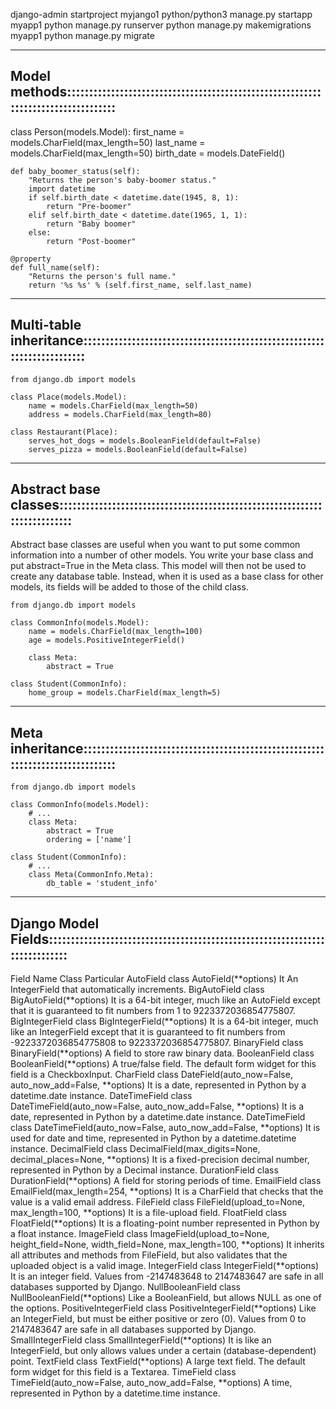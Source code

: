 django-admin startproject myjango1
python/python3 manage.py startapp myapp1
python manage.py runserver
python manage.py makemigrations myapp1
python manage.py migrate

-----------------------------------------------------------------------------------------------
Model methods::::::::::::::::::::::::::::::::::::::::::::::::::::::::::::::::::::::::::::::::::
-----------------------------------------------------------------------------------------------
class Person(models.Model):
    first_name = models.CharField(max_length=50)
    last_name = models.CharField(max_length=50)
    birth_date = models.DateField()

    def baby_boomer_status(self):
        "Returns the person's baby-boomer status."
        import datetime
        if self.birth_date < datetime.date(1945, 8, 1):
            return "Pre-boomer"
        elif self.birth_date < datetime.date(1965, 1, 1):
            return "Baby boomer"
        else:
            return "Post-boomer"

    @property
    def full_name(self):
        "Returns the person's full name."
        return '%s %s' % (self.first_name, self.last_name)
-----------------------------------------------------------------------------------------------
Multi-table inheritance::::::::::::::::::::::::::::::::::::::::::::::::::::::::::::::::::::::::
-----------------------------------------------------------------------------------------------
    from django.db import models

    class Place(models.Model):
        name = models.CharField(max_length=50)
        address = models.CharField(max_length=80)

    class Restaurant(Place):
        serves_hot_dogs = models.BooleanField(default=False)
        serves_pizza = models.BooleanField(default=False)
-----------------------------------------------------------------------------------------------
Abstract base classes::::::::::::::::::::::::::::::::::::::::::::::::::::::::::::::::::::::::::
-----------------------------------------------------------------------------------------------
Abstract base classes are useful when you want to put some common information into a number of other models. You write your base class and put abstract=True in the Meta class. This model will then not be used to create any database table. Instead, when it is used as a base class for other models, its fields will be added to those of the child class.

    from django.db import models

    class CommonInfo(models.Model):
        name = models.CharField(max_length=100)
        age = models.PositiveIntegerField()

        class Meta:
            abstract = True

    class Student(CommonInfo):
        home_group = models.CharField(max_length=5)
-----------------------------------------------------------------------------------------------
Meta inheritance:::::::::::::::::::::::::::::::::::::::::::::::::::::::::::::::::::::::::::::::
-----------------------------------------------------------------------------------------------
    from django.db import models

    class CommonInfo(models.Model):
        # ...
        class Meta:
            abstract = True
            ordering = ['name']

    class Student(CommonInfo):
        # ...
        class Meta(CommonInfo.Meta):
            db_table = 'student_info'
-----------------------------------------------------------------------------------------------
Django Model Fields::::::::::::::::::::::::::::::::::::::::::::::::::::::::::::::::::::::::::::
-----------------------------------------------------------------------------------------------
Field Name	            Class	                            Particular
AutoField 	            class AutoField(**options)	        It An IntegerField that automatically increments.
BigAutoField	        class BigAutoField(**options)	    It is a 64-bit integer, much like an AutoField except that it is guaranteed                     to                                                          fit numbers from 1 to 9223372036854775807.
BigIntegerField	        class BigIntegerField(**options)	It is a 64-bit integer, much like an IntegerField except that it is guaranteed to fit numbers       from                                                        -9223372036854775808 to 9223372036854775807.
BinaryField	            class BinaryField(**options)	    A field to store raw binary data.
BooleanField	        class BooleanField(**options)	    A true/false field. The default form widget for this field is a CheckboxInput.
CharField	            class DateField(auto_now=False, auto_now_add=False, **options)	    It is a date, represented in Python by a datetime.date instance.
DateTimeField	        class DateTimeField(auto_now=False, auto_now_add=False, **options)	It is a date, represented in Python by a datetime.date instance.
DateTimeField	        class DateTimeField(auto_now=False, auto_now_add=False, **options)	It is used for date and time, represented in Python by a datetime.datetime instance.
DecimalField	        class DecimalField(max_digits=None, decimal_places=None, **options)	It is a fixed-precision decimal number, represented in Python by a Decimal instance.
DurationField	        class DurationField(**options)	                                    A field for storing periods of time.
EmailField	            class EmailField(max_length=254, **options)	                        It is a CharField that checks that the value is a valid email address.
FileField	            class FileField(upload_to=None, max_length=100, **options)	        It is a file-upload field.
FloatField	            class FloatField(**options)	                                        It is a floating-point number represented in Python by a float instance.
ImageField	            class ImageField(upload_to=None, height_field=None, width_field=None, max_length=100, **options)	It inherits all attributes and methods from FileField, but also validates that the uploaded object is a valid image.
IntegerField	        class IntegerField(**options)	                                                                    It is an integer field. Values from -2147483648 to 2147483647 are safe in all databases supported by Django.
NullBooleanField	    class NullBooleanField(**options)	                                Like a BooleanField, but allows NULL as one of the options.
PositiveIntegerField	class PositiveIntegerField(**options)	                            Like an IntegerField, but must be either positive or zero (0). Values from 0 to 2147483647 are safe in all databases supported by Django.
SmallIntegerField	    class SmallIntegerField(**options)	                                It is like an IntegerField, but only allows values under a certain (database-dependent) point.
TextField	            class TextField(**options)	                                        A large text field. The default form widget for this field is a Textarea.
TimeField	            class TimeField(auto_now=False, auto_now_add=False, **options)	    A time, represented in Python by a datetime.time instance.